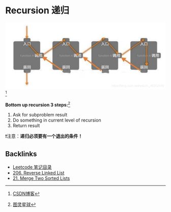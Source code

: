 # Recursion 递归

![递归流程图](pics/feb6ed14c24b886de5421eeb5f15ae3f.png) [^1]

**Bottom up recursion 3 steps:**[^2]
1. Ask for subproblem result
2. Do something in current level of recursion
3. Return result

❗️注意：**递归必须要有一个退出的条件！**

[^1]: [CSDN博客](https://blog.csdn.net/weixin_46312449/article/details/106792544)
[^2]: [图灵星球](https://turingplanet.org/2020/06/20/%e9%93%be%e8%a1%a8linked-list%e9%a2%98%e5%9e%8b%e5%a5%97%e8%b7%af%e3%80%90leetcode%e5%88%b7%e9%a2%98%e5%a5%97%e8%b7%af%e6%95%99%e7%a8%8b4%e3%80%91/)

## Backlinks
- [Leetcode 笔记目录](Leetcode笔记目录.md)
- [206. Reverse Linked List](206-Reverse_Linked_List.md)
- [21. Merge Two Sorted Lists](21-Merge_Two_Sorted_Lists.md)